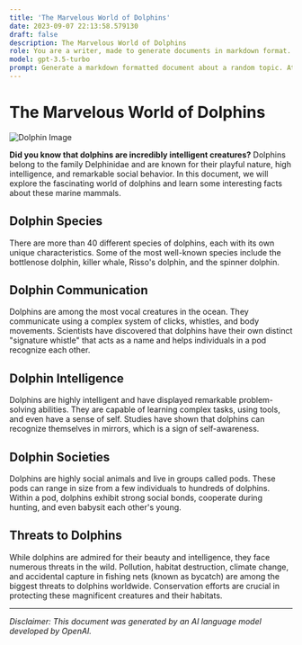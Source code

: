 ```yaml
---
title: 'The Marvelous World of Dolphins'
date: 2023-09-07 22:13:58.579130
draft: false
description: The Marvelous World of Dolphins
role: You are a writer, made to generate documents in markdown format. It is very important that all of the documents you generate are in valid markdown format.
model: gpt-3.5-turbo
prompt: Generate a markdown formatted document about a random topic. At the bottom, include a disclaimer explaining that the document was generated by you. The first line of the document should be the title. Make sure that the entire document is in proper markdown format, using a mix of various tags to make the document visually appealing.
---
```


# The Marvelous World of Dolphins

![Dolphin Image](https://i.imgur.com/JVHRE6T.jpg)

**Did you know that dolphins are incredibly intelligent creatures?** Dolphins belong to the family Delphinidae and are known for their playful nature, high intelligence, and remarkable social behavior. In this document, we will explore the fascinating world of dolphins and learn some interesting facts about these marine mammals.

## Dolphin Species

There are more than 40 different species of dolphins, each with its own unique characteristics. Some of the most well-known species include the bottlenose dolphin, killer whale, Risso's dolphin, and the spinner dolphin.

## Dolphin Communication

Dolphins are among the most vocal creatures in the ocean. They communicate using a complex system of clicks, whistles, and body movements. Scientists have discovered that dolphins have their own distinct "signature whistle" that acts as a name and helps individuals in a pod recognize each other.

## Dolphin Intelligence

Dolphins are highly intelligent and have displayed remarkable problem-solving abilities. They are capable of learning complex tasks, using tools, and even have a sense of self. Studies have shown that dolphins can recognize themselves in mirrors, which is a sign of self-awareness.

## Dolphin Societies

Dolphins are highly social animals and live in groups called pods. These pods can range in size from a few individuals to hundreds of dolphins. Within a pod, dolphins exhibit strong social bonds, cooperate during hunting, and even babysit each other's young.

## Threats to Dolphins

While dolphins are admired for their beauty and intelligence, they face numerous threats in the wild. Pollution, habitat destruction, climate change, and accidental capture in fishing nets (known as bycatch) are among the biggest threats to dolphins worldwide. Conservation efforts are crucial in protecting these magnificent creatures and their habitats.

---

*Disclaimer: This document was generated by an AI language model developed by OpenAI.*